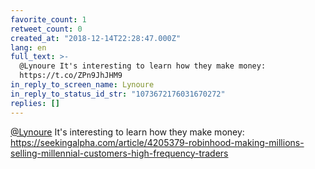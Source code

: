 ```yaml
---
favorite_count: 1
retweet_count: 0
created_at: "2018-12-14T22:28:47.000Z"
lang: en
full_text: >-
  @Lynoure It's interesting to learn how they make money:
  https://t.co/ZPn9JhJHM9
in_reply_to_screen_name: Lynoure
in_reply_to_status_id_str: "1073672176031670272"
replies: []
---
```


[@Lynoure](https://twitter.com/Lynoure) It's interesting to learn how they make
money:
<https://seekingalpha.com/article/4205379-robinhood-making-millions-selling-millennial-customers-high-frequency-traders>
